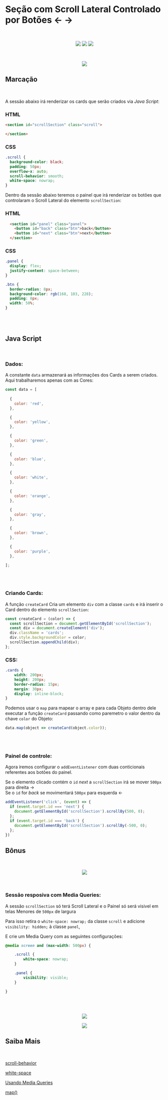 # Seção com Scroll Lateral Controlado por Botões ← →
<br>
<p align="center">
 <img src="https://img.shields.io/badge/HTML5-E34F26?style=for-the-badge&logo=html5&logoColor=white">
 <img src="https://img.shields.io/badge/CSS3-1572B6?style=for-the-badge&logo=css3&logoColor=white">
 <img src="https://img.shields.io/badge/JavaScript-F7DF1E?style=for-the-badge&logo=javascript&logoColor=black">
 </p>
<br>

<p align="center"><img src="./img/example.gif"></p>

## Marcação

<br>

A sessão abaixo irá renderizar os cards que serão criados via _Java Script_:
### HTML
```html
<section id="scrollSection" class="scroll">

</section>
```
### CSS
```css
.scroll {
  background-color: black;
  padding: 50px;
  overflow-x: auto;
  scroll-behavior: smooth;
  white-space: nowrap; 
}
```
Dentro da sessão abaixo teremos o painel que irá renderizar os botões que controlaram o Scroll Lateral do elemento `scrollSection`:
### HTML
```html
  <section id="panel" class="panel">
    <button id="back" class="btn">back</button>
    <button id="next" class="btn">next</button>
  </section>
```
### CSS
```css
.panel {
  display: flex;
  justify-content: space-between;
}

.btn {
  border-radius: 8px;
  background-color: rgb(168, 103, 228);
  padding: 8px;
  width: 50%;
}
```
<br>
<br>

## Java Script
<br>


### Dados:
A constante `data` armazenará as informações dos Cards a serem criados. Aqui trabalharemos apenas com as Cores:
```javascript
const data = [
  
  {
    color: 'red',
  },

  {
    color: 'yellow',
  },

  {
    color: 'green',
  },

  {
    color: 'blue',
  },

  {
    color: 'white',
  },

  {
    color: 'orange',
  },

  {
    color: 'gray',
  },

  {
    color: 'brown',
  },

  {
    color: 'purple',
  },

];
```
<br>
<br>

### Criando Cards:
A função `createCard` Cria um elemento `div` com a classe `cards` e irá inserir o Card dentro do elemento `scrollSection`:

```javascript
const createCard = (color) => {
  const scrollSection = document.getElementById('scrollSection');
  const div = document.createElement('div');
  div.className = 'cards';
  div.style.backgroundColor = color;
  scrollSection.appendChild(div);
};
```
### CSS:
```css
.cards {
    width: 200px;
    height: 200px;
    border-radius: 15px;
    margin: 30px;
    display: inline-block;
}
``` 
Podemos usar o `map` para mapear o array e para cada Objeto dentro dele executar a função `createCard` passando como paremetro o valor dentro da chave `color` do Objeto:
```javascript
data.map(object => createCard(object.color));
```
<br>
<br>

### Painel de controle:

Agora iremos configurar o `addEventListener` com duas conticionais referentes aos botões do painel.

Se o elemento clicado contém o `id` _next_ a `scrollSection` irá se mover `500px` para direita →  
Se o `id` for _back_ se movimentará `500px` para esquerda ← 

```javascript
addEventListener('click', (event) => {
  if (event.target.id === 'next') {
    document.getElementById('scrollSection').scrollBy(500, 0);
  };
  if (event.target.id === 'back') {
    document.getElementById('scrollSection').scrollBy(-500, 0);
  };
})
```

## Bônus 
<br>
<p align="center"><img src="./img/exampleResponsive.gif"></p>
<br>

### Sessão resposiva com Media Queries:

A sessão `scrollSection` só terá Scroll Lateral e o Painel só será visivel em telas Menores de `500px` de largura

Para isso retira o `white-space: nowrap;` da classe `scroll` e adicione `visibility: hidden;` à classe `panel`,

E crie um Media Query com as seguintes configurações:

```css
@media screen and (max-width: 500px) {

    .scroll {
        white-space: nowrap;
    }

    .panel {
        visibility: visible;
    }

}
```


<br>
<br>

<p align="center"><img src="https://media.giphy.com/media/tIeCLkB8geYtW/giphy.gif"></p>

 <p align="center" ><a href="https://wend3ll-souza.github.io/scrollYSection/" target="_blank"><img src="https://img.shields.io/static/v1?label=Deploy&message=Go_To_App&color=rgb(0,255,0)&style=for-the-badge&logo=ghost"></a></p>

## Saiba Mais

<br>

[scroll-behavior](https://developer.mozilla.org/pt-BR/docs/Web/CSS/scroll-behavior)

[white-space](https://developer.mozilla.org/pt-BR/docs/Web/CSS/white-space)

[Usando Media Queries](https://developer.mozilla.org/pt-BR/docs/Web/Guide/CSS/CSS_Media_queries)

[map()](https://developer.mozilla.org/pt-BR/docs/Web/JavaScript/Reference/Global_Objects/Array/map)



